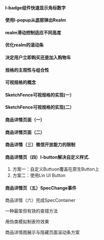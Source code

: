 #### l-badge组件快速显示角标数字

#### 使用l-popup从底部弹出Realm

#### realm滑动控制适应不同高度

#### 优化realm的滚动条

#### 决定用户立即购买还是加入购物车

#### 规格的主观性与组合性

#### 可视规格的概念

#### SketchFence可视规格的实现(一）

#### SketchFence可视规格的实现(二）

#### 商品详情页面（一）

#### 商品详情页面（二）

#### 商品详情（三）微信开放能力的限制

#### 商品详情页（四）l-button解决自定义样式.

1. 方案一：自定义Buttuon覆盖在原生Button上
2. 方案二：使用Lin UI Button

#### 商品详情页（五）SpecChange事件

商品详情（六）完成SpecContainer

一种最笨但有效的查错方法

用伪类模拟制表符效果

商品详情图展示与隐藏页面滚动条方案